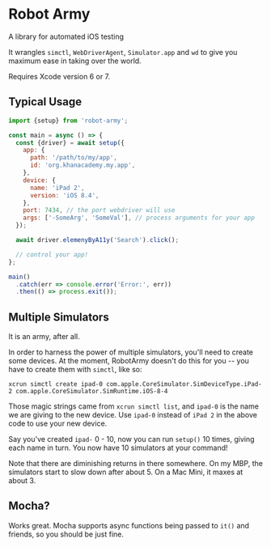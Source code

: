 # Robot Army
A library for automated iOS testing

It wrangles `simctl`, `WebDriverAgent`, `Simulator.app` and `wd` to give you maximum ease in taking over the world.

Requires Xcode version 6 or 7.

## Typical Usage

```js
import {setup} from 'robot-army';

const main = async () => {
  const {driver} = await setup({
    app: {
      path: '/path/to/my/app',
      id: 'org.khanacademy.my.app',
    },
    device: {
      name: 'iPad 2',
      version: 'iOS 8.4',
    },
    port: 7434, // the port webdriver will use
    args: ['-SomeArg', 'SomeVal'], // process arguments for your app
  });

  await driver.elemenyByA11y('Search').click();

  // control your app!
};

main()
  .catch(err => console.error('Error:', err))
  .then(() => process.exit());
```

## Multiple Simulators
It is an army, after all.

In order to harness the power of multiple simulators, you'll need to create some devices. At the moment, RobotArmy doesn't do this for you -- you have to create them with `simctl`, like so:

```
xcrun simctl create ipad-0 com.apple.CoreSimulator.SimDeviceType.iPad-2 com.apple.CoreSimulator.SimRuntime.iOS-8-4
```

Those magic strings came from `xcrun simctl list`, and `ipad-0` is the name we are giving to the new device. Use `ipad-0` instead of `iPad 2` in the above code to use your new device.

Say you've created `ipad-` 0 - 10, now you can run `setup()` 10 times, giving each name in turn. You now have 10 simulators at your command!

Note that there are diminishing returns in there somewhere. On my MBP, the simulators start to slow down after about 5. On a Mac Mini, it maxes at about 3.

## Mocha?
Works great. Mocha supports async functions being passed to `it()` and friends, so you should be just fine.
